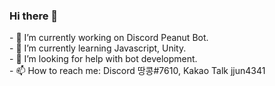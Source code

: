 ### Hi there 👋

<!--
**jjun4341/jjun4341** is a ✨ _special_ ✨ repository because its `README.md` (this file) appears on your GitHub profile.--!>


- 🔭 I’m currently working on Discord Peanut Bot.  <br>

- 🌱 I’m currently learning Javascript, Unity. <br>

- 🤔 I’m looking for help with bot development. <br>

- 📫 How to reach me: Discord 땅콩#7610, Kakao Talk jjun4341 <br>
